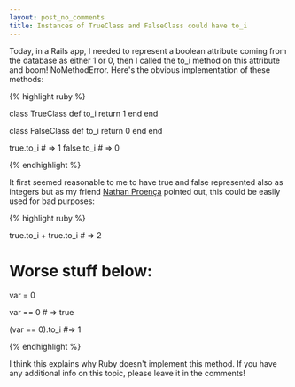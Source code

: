 ```yaml
---
layout: post_no_comments
title: Instances of TrueClass and FalseClass could have to_i
---
```


<span class="drops">T</span>oday, in a Rails app, I needed to represent a boolean attribute coming from the database as either 1 or 0, then I called the <span class="small_code">to_i</span> method on this attribute and boom! <span class="small_code">NoMethodError</span>. Here's the obvious implementation of these methods:

{% highlight ruby %}

class TrueClass
  def to_i
    return 1
  end
end

class FalseClass
  def to_i
    return 0
  end
end

true.to_i # => 1
false.to_i # => 0

{% endhighlight %}

It first seemed reasonable to me to have <span class="small_code">true</span> and <span class="small_code">false</span> represented also as integers but as my friend [Nathan Proença] pointed out, this could be easily used for bad purposes:

{% highlight ruby %}

true.to_i + true.to_i # => 2

# Worse stuff below:

var = 0

var == 0 # => true

(var == 0).to_i #=> 1

{% endhighlight %}

I think this explains why Ruby doesn't implement this method. If you have any additional info on this topic, please leave it in the comments!

[Nathan Proença]: https://twitter.com/#!/_na2th